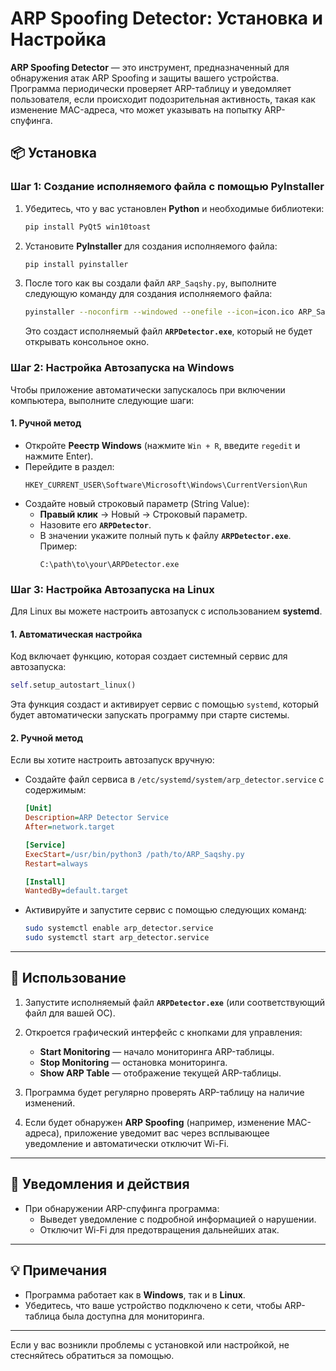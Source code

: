 # ARP Spoofing Detector: Установка и Настройка

**ARP Spoofing Detector** — это инструмент, предназначенный для обнаружения атак ARP Spoofing и защиты вашего устройства. Программа периодически проверяет ARP-таблицу и уведомляет пользователя, если происходит подозрительная активность, такая как изменение MAC-адреса, что может указывать на попытку ARP-спуфинга.

## 📦 Установка

### Шаг 1: Создание исполняемого файла с помощью **PyInstaller**

1. Убедитесь, что у вас установлен **Python** и необходимые библиотеки:
   ```bash
   pip install PyQt5 win10toast
   ```

2. Установите **PyInstaller** для создания исполняемого файла:
   ```bash
   pip install pyinstaller
   ```

3. После того как вы создали файл `ARP_Saqshy.py`, выполните следующую команду для создания исполняемого файла:
   ```bash
   pyinstaller --noconfirm --windowed --onefile --icon=icon.ico ARP_Saqshy.py
   ```
   Это создаст исполняемый файл **`ARPDetector.exe`**, который не будет открывать консольное окно.

### Шаг 2: Настройка Автозапуска на **Windows**

Чтобы приложение автоматически запускалось при включении компьютера, выполните следующие шаги:

#### 1. Ручной метод

- Откройте **Реестр Windows** (нажмите `Win + R`, введите `regedit` и нажмите Enter).
- Перейдите в раздел:
  ```
  HKEY_CURRENT_USER\Software\Microsoft\Windows\CurrentVersion\Run
  ```
- Создайте новый строковый параметр (String Value):
  - **Правый клик** → Новый → Строковый параметр.
  - Назовите его **`ARPDetector`**.
  - В значении укажите полный путь к файлу **`ARPDetector.exe`**. Пример:
    ```
    C:\path\to\your\ARPDetector.exe
    ```

### Шаг 3: Настройка Автозапуска на **Linux**

Для Linux вы можете настроить автозапуск с использованием **systemd**.

#### 1. Автоматическая настройка

Код включает функцию, которая создает системный сервис для автозапуска:
```python
self.setup_autostart_linux()
```
Эта функция создаст и активирует сервис с помощью `systemd`, который будет автоматически запускать программу при старте системы.

#### 2. Ручной метод

Если вы хотите настроить автозапуск вручную:

- Создайте файл сервиса в `/etc/systemd/system/arp_detector.service` с содержимым:
  ```ini
  [Unit]
  Description=ARP Detector Service
  After=network.target

  [Service]
  ExecStart=/usr/bin/python3 /path/to/ARP_Saqshy.py
  Restart=always

  [Install]
  WantedBy=default.target
  ```

- Активируйте и запустите сервис с помощью следующих команд:
  ```bash
  sudo systemctl enable arp_detector.service
  sudo systemctl start arp_detector.service
  ```

---

## 🚀 Использование

1. Запустите исполняемый файл **`ARPDetector.exe`** (или соответствующий файл для вашей ОС).
2. Откроется графический интерфейс с кнопками для управления:
   - **Start Monitoring** — начало мониторинга ARP-таблицы.
   - **Stop Monitoring** — остановка мониторинга.
   - **Show ARP Table** — отображение текущей ARP-таблицы.
   
3. Программа будет регулярно проверять ARP-таблицу на наличие изменений.

4. Если будет обнаружен **ARP Spoofing** (например, изменение MAC-адреса), приложение уведомит вас через всплывающее уведомление и автоматически отключит Wi-Fi.

---

## 🔔 Уведомления и действия

- При обнаружении ARP-спуфинга программа:
  - Выведет уведомление с подробной информацией о нарушении.
  - Отключит Wi-Fi для предотвращения дальнейших атак.

---

## 💡 Примечания

- Программа работает как в **Windows**, так и в **Linux**.
- Убедитесь, что ваше устройство подключено к сети, чтобы ARP-таблица была доступна для мониторинга.

---

Если у вас возникли проблемы с установкой или настройкой, не стесняйтесь обратиться за помощью.

